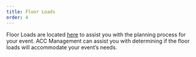 ```yaml
---
title: Floor Loads
order: 4
---
```


Floor Loads are located [here](https://assets.austinconventioncenter.com/2024/ACC-Loads-Expansion.pdf) to assist you with the planning process for your event. ACC Management can assist you with determining if the floor loads will accommodate your event’s needs.
